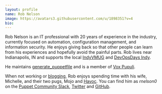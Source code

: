 ```yaml
---
layout: profile
name: Rob Nelson
image: https://avatars3.githubusercontent.com/u/1898351?v=4
bio: 
---
```

Rob Nelson is an IT professional with 20 years of experience in the industry, currently focused on automation, configuration management, and information security. He enjoys giving back so that other people can learn from his experiences and hopefully avoid the painful parts. Rob lives near Indianapolis, IN and supports the local [IndyVMUG](http://vmug.com/indy) and [DevOpsDays Indy](https://twitter.com/DevOpsDaysINDY).

He maintains [generate_puppetfile](https://github.com/rnelson0/puppet-generate-puppetfile) and is a member of [Vox Pupuli](https://voxpupuli.org/).

When not working or [blogging](https://rnelson0.com), Rob enjoys spending time with his wife, Michelle, and their two pugs, Mojo and [Havoc](https://twitter.com/HavocPug). You can find him as *rnelson0* on the [Puppet Community Slack](https://slack.puppet.com/), [Twitter](https://twitter.com/rnelson) and [GitHub](https://github.com/rnelson0).
